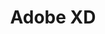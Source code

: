 ---
title: Adobe XD
intro: Adobe's UX design tool. Basically their answer to Sketch.
linkurl: http://www.adobe.com/uk/products/experience-design.html
category:
- Visual design
- Prototyping
- Handoff
logo: "xd.png"
---